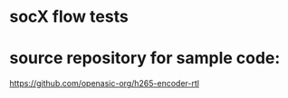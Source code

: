 # socX flow tests

# source repository for sample code:

  https://github.com/openasic-org/h265-encoder-rtl
